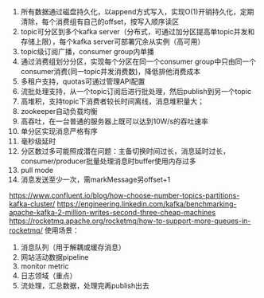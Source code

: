 1. 所有数据通过磁盘持久化，以append方式写入，实现O(1)开销持久化，定期清除，每个消费组有自己的offset，按写入顺序读区
2. topic可分区到多个kafka server（分布式，可通过加分区提高单topic并发和存储上限），每个kafka server可部署冗余从实例（高可用）
3. topic级订阅广播，consumer group内单播
4. 通过消费组划分分区，实现每个分区在同一个consumer group中只由同一个consumer消费(同一topic并发消费数)，降低排他消费成本
5. 多租户支持，quotas可通过管理API配置
6. 流批处理支持，从一个topic订阅后进行批处理，然后publish到另一个topic
7. 高堆积，支持topic下消费者较长时间离线，消息堆积量大；
8. zookeeper自动负载均衡
9. 高吞吐，在一台普通的服务器上既可以达到10W/s的吞吐速率
10. 单分区实现消息严格有序
11. 毫秒级延时
12. 分区数过多可能照成潜在问题：主备切换时间过长，消息延时过长，consumer/producer批量处理消息时buffer使用内存过多
13. pull mode
14. 消息发送至少一次，需markMessage另offset+1

https://www.confluent.io/blog/how-choose-number-topics-partitions-kafka-cluster/
https://engineering.linkedin.com/kafka/benchmarking-apache-kafka-2-million-writes-second-three-cheap-machines
https://rocketmq.apache.org/rocketmq/how-to-support-more-queues-in-rocketmq/
使用场景：
1. 消息队列（用于解耦或缓存消息）
2. 网站活动数据pipeline
3. monitor metric
4. 日志领域（重点）
5. 流处理，汇总数据，处理完再publish出去